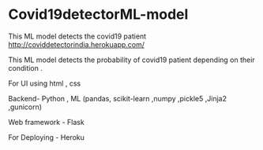 # Covid19detectorML-model
This ML model detects the covid19 patient 
http://coviddetectorindia.herokuapp.com/
							<p>This ML model detects the probability of covid19 patient depending on their condition .</p>
						    <p>For UI using html , css </p>
							<p>Backend- Python , ML (pandas, scikit-learn ,numpy ,pickle5 ,Jinja2 ,gunicorn)</p>
							<p>Web framework - Flask </p>
							<p>For Deploying - Heroku </p>
